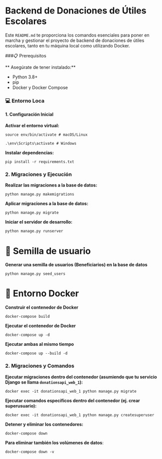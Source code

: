# Backend de Donaciones de Útiles Escolares

Este `README.md` te proporciona los comandos esenciales para poner en marcha y gestionar el proyecto de backend de donaciones de útiles escolares, tanto en tu máquina local como utilizando Docker.

###📋 Prerequisitos

** Asegúrate de tener instalado:**

- Python 3.8+
- pip
- Docker y Docker Compose

### 💻 Entorno Loca

#### 1. Configuración Inicial

**Activar el entorno virtual:**

`source env/bin/activate # macOS/Linux`

`.\env\Scripts\activate # Windows`

**Instalar dependencias:**

`pip install -r requirements.txt`

### 2. Migraciones y Ejecución

**Realizar las migraciones a la base de datos:**

`python manage.py makemigrations`

**Aplicar migraciones a la base de datos:**

`python manage.py migrate`

**Iniciar el servidor de desarrollo:**

`python manage.py runserver`

# 🌱 Semilla de usuario

**Generar una semilla de usuarios (Beneficiarios) en la base de datos**

`python manage.py seed_users`

# 🐳 Entorno Docker

**Construir el contenedor de Docker**

`docker-compose build`

**Ejecutar el contenedor de Docker**

`docker-compose up -d`

**Ejecutar ambas al mismo tiempo**

`docker-compose up --build -d`

### 2. Migraciones y Comandos

**Ejecutar migraciones dentro del contenedor (asumiendo que tu servicio Django se llama `donationsapi_web_1`):**

`docker exec -it donationsapi_web_1 python manage.py migrate`

**Ejecutar comandos específicos dentro del contenedor (ej. crear superusuario):**

`docker exec -it donationsapi_web_1 python manage.py createsuperuser`

**Detener y eliminar los contenedores:**

`docker-compose down`

**Para eliminar también los volúmenes de datos**:

`docker-compose down -v`
